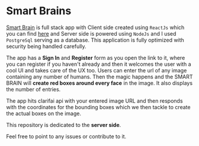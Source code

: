 # Smart Brains
[Smart Brain](https://smart-brains-0.herokuapp.com/) is full stack app with Client side created using `ReactJs` which you can find [here](https://github.com/shehroze-1122/smart-brains-frontend) and Server side is powered using `NodeJs` and I used `PostgreSql` serving as a database. This application
is fully optimized with security being handled carefully.

The app has a **Sign In** and **Register** form as you open the link to it, where you can register if you haven't already and then it welcomes the user with a cool UI and takes care of the UX too. Users can enter the url of any image containing any number of humans. 
Then the magic happens and the SMART BRAIN will **create red boxes around every face** in the image. It also displays the number of entries.

The app hits clarifai api with your entered image URL and then responds with the coordinates for the bounding boxes which we then tackle to create the actual boxes on the image.

This repository is dedicated to the **server side**.

Feel free to point to any issues or contribute to it.